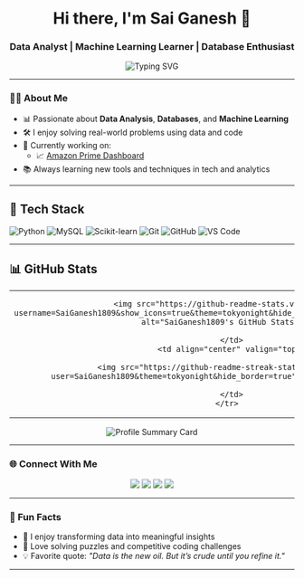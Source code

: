 <h1 align="center">Hi there, I'm Sai Ganesh 👋</h1>
<h3 align="center">Data Analyst | Machine Learning Learner | Database Enthusiast</h3>

<p align="center">
  <img src="https://readme-typing-svg.demolab.com?font=Fira+Code&weight=600&pause=1000&color=00F7FF&center=true&vCenter=true&width=435&lines=Turning+data+into+insights.;Exploring+Machine+Learning.;Mastering+Databases.;Building+useful+projects!" alt="Typing SVG" />
</p>

---

### 🧑‍💻 About Me

- 📊 Passionate about **Data Analysis**, **Databases**, and **Machine Learning**
- 🛠️ I enjoy solving real-world problems using data and code
- 🔭 Currently working on:
  - 📈 [Amazon Prime Dashboard](https://github.com/SaiGanesh1809/Amazon_titles_DashBoard)
- 📚 Always learning new tools and techniques in tech and analytics

---

## 💼 Tech Stack

<p align="left">
  <img src="https://img.shields.io/badge/Python-3776AB?style=for-the-badge&logo=python&logoColor=yellow" alt="Python" />
  <img src="https://img.shields.io/badge/MySQL-00000F?style=for-the-badge&logo=mysql&logoColor=white" alt="MySQL" />
  <img src="https://img.shields.io/badge/Scikit--Learn-F7931E?style=for-the-badge&logo=scikit-learn&logoColor=white" alt="Scikit-learn" />
  <img src="https://img.shields.io/badge/Git-F05032?style=for-the-badge&logo=git&logoColor=white" alt="Git" />
  <img src="https://img.shields.io/badge/GitHub-181717?style=for-the-badge&logo=github&logoColor=white" alt="GitHub" />
  <img src="https://img.shields.io/badge/VS_Code-007ACC?style=for-the-badge&logo=visual-studio-code&logoColor=white" alt="VS Code" />
</p>


---

## 📊 GitHub Stats

<div align="center">
  
  <table>
    <tr>
      <td align="center" valign="top">
        
        <img src="https://github-readme-stats.vercel.app/api?username=SaiGanesh1809&show_icons=true&theme=tokyonight&hide_border=true&count_private=true" alt="SaiGanesh1809's GitHub Stats" />
        
      </td>
      <td align="center" valign="top">
        
        <img src="https://github-readme-streak-stats.herokuapp.com/?user=SaiGanesh1809&theme=tokyonight&hide_border=true" alt="GitHub Streak" />
        
      </td>
    </tr>
  </table>

  <img src="https://github-profile-summary-cards.vercel.app/api/cards/profile-details?username=SaiGanesh1809&theme=tokyonight" alt="Profile Summary Card" />

</div>


---

### 🌐 Connect With Me

<p align="center">
  <a href="https://www.linkedin.com/in/ganeshgudibanda" target="_blank"><img src="https://img.shields.io/badge/LinkedIn-blue?style=for-the-badge&logo=linkedin" /></a>
  <a href="https://leetcode.com/ganesh1805/" target="_blank"><img src="https://img.shields.io/badge/LeetCode-orange?style=for-the-badge&logo=leetcode" /></a>
  <a href="https://www.hackerrank.com/ganeshgudibanda1" target="_blank"><img src="https://img.shields.io/badge/HackerRank-2EC866?style=for-the-badge&logo=hackerrank" /></a>
  <a href="https://github.com/SaiGanesh1809" target="_blank"><img src="https://img.shields.io/badge/GitHub-100000?style=for-the-badge&logo=github" /></a>
</p>

---

### 💬 Fun Facts

- 🧠 I enjoy transforming data into meaningful insights
- 🧩 Love solving puzzles and competitive coding challenges
- 💡 Favorite quote: *"Data is the new oil. But it’s crude until you refine it."*

---

